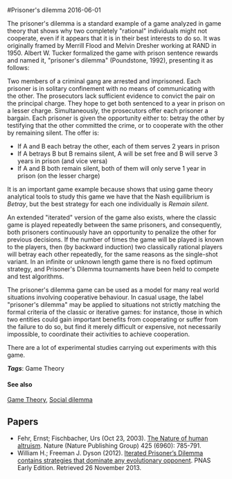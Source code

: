 
#Prisoner's dilemma
2016-06-01

The prisoner's dilemma is a standard example of a game analyzed in game theory that shows why two completely "rational" individuals might not cooperate, even if it appears that it is in their best interests to do so. It was originally framed by Merrill Flood and Melvin Dresher working at RAND in 1950. Albert W. Tucker formalized the game with prison sentence rewards and named it, "prisoner's dilemma" (Poundstone, 1992), presenting it as follows:

Two members of a criminal gang are arrested and imprisoned. Each prisoner is in solitary confinement with no means of communicating with the other. The prosecutors lack sufficient evidence to convict the pair on the principal charge. They hope to get both sentenced to a year in prison on a lesser charge. Simultaneously, the prosecutors offer each prisoner a bargain. Each prisoner is given the opportunity either to: betray the other by testifying that the other committed the crime, or to cooperate with the other by remaining silent. The offer is:
* If A and B each betray the other, each of them serves 2 years in prison
* If A betrays B but B remains silent, A will be set free and B will serve 3 years in prison (and vice versa)
* If A and B both remain silent, both of them will only serve 1 year in prison (on the lesser charge)

It is an important game example because shows that using game theory analytical tools to study this game we have that the Nash equilibrium is *Betray*, but the best strategy for each one individually is *Remain silent*.

An extended "iterated" version of the game also exists, where the classic game is played repeatedly between the same prisoners, and consequently, both prisoners continuously have an opportunity to penalize the other for previous decisions. If the number of times the game will be played is known to the players, then (by backward induction) two classically rational players will betray each other repeatedly, for the same reasons as the single-shot variant. In an infinite or unknown length game there is no fixed optimum strategy, and Prisoner's Dilemma tournaments have been held to compete and test algorithms.

The prisoner's dilemma game can be used as a model for many real world situations involving cooperative behaviour. In casual usage, the label "prisoner's dilemma" may be applied to situations not strictly matching the formal criteria of the classic or iterative games: for instance, those in which two entities could gain important benefits from cooperating or suffer from the failure to do so, but find it merely difficult or expensive, not necessarily impossible, to coordinate their activities to achieve cooperation.

There are a lot of experimental studies carrying out experiments with this game.

***Tags***: Game Theory

#### See also
[Game Theory](/game_theory), [Social dilemma](/social_dilemma)
## Papers
* Fehr, Ernst; Fischbacher, Urs (Oct 23, 2003). [The Nature of human altruism](http://www.iwp.jku.at/born/mpwfst/04/nature02043_f_born.pdf). Nature (Nature Publishing Group) 425 (6960): 785-791.
* William H.; Freeman J. Dyson (2012). [Iterated Prisoner’s Dilemma contains strategies that dominate any evolutionary opponent](http://www.pnas.org/content/109/26/10409.abstract). PNAS Early Edition. Retrieved 26 November 2013.


